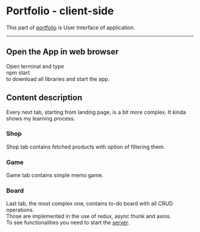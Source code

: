 # Portfolio - client-side

This part of [portfolio](https://github.com/grzpyrkowski/portfolio-test) is User Interface of application.

---

## Open the App in web browser

Open terminal and type \
npm start \
to download all libraries and start the app.

## Content description

Every next tab, starting from landing page, is a bit more complex. It kinda shows my learning process.

### Shop

Shop tab contains fetched products with option of filtering them.

### Game

Game tab contains simple memo game.

### Board

Last tab, the most complex one, contains to-do board with all CRUD operations. \
Those are implemented in the use of redux, async thunk and axios. \
To see functionalities you need to start the [server](../portfolio-api/README.md).

